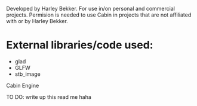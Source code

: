 Developed by Harley Bekker.
For use in/on personal and commercial projects.
Permision is needed to use Cabin in projects that are not affiliated with or by Harley Bekker.

# External libraries/code used:
- glad
- GLFW
- stb_image

Cabin Engine

TO DO: write up this read me haha






